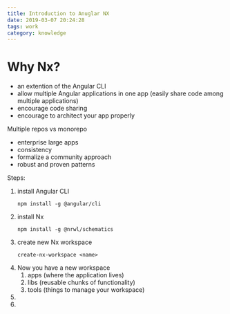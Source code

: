 ```yaml
---
title: Introduction to Anuglar NX
date: 2019-03-07 20:24:28
tags: work
category: knowledge
---
```


# Why Nx?
- an extention of the Angular CLI
- allow multiple Angular applications in one app (easily share code among multiple applications)
- encourage code sharing
- encourage to architect your app properly

Multiple repos vs monorepo
- enterprise large apps
- consistency
- formalize a community approach
- robust and proven patterns

Steps:

1. install Angular CLI
   ``` batch
   npm install -g @angular/cli
   ```
2. install Nx
   ``` batch
   npm install -g @nrwl/schematics
   ```
3. create new Nx workspace
   ``` batch
   create-nx-workspace <name>
   ```
4. Now you have a new workspace
   1. apps (where the application lives)
   2. libs (reusable chunks of functionality)
   3. tools (things to manage your workspace)
5. 
6. 